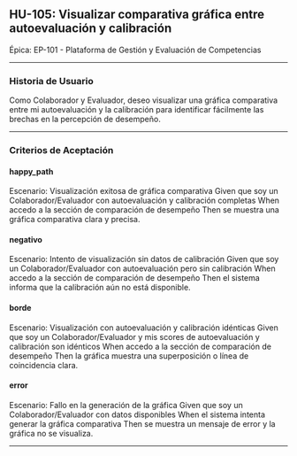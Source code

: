 ## HU-105: Visualizar comparativa gráfica entre autoevaluación y calibración

Épica: EP-101 - Plataforma de Gestión y Evaluación de Competencias  

---

### Historia de Usuario

Como Colaborador y Evaluador, deseo visualizar una gráfica comparativa entre mi autoevaluación y la calibración para identificar fácilmente las brechas en la percepción de desempeño.

---

### Criterios de Aceptación

#### happy_path
Escenario: Visualización exitosa de gráfica comparativa
  Given que soy un Colaborador/Evaluador con autoevaluación y calibración completas
  When accedo a la sección de comparación de desempeño
  Then se muestra una gráfica comparativa clara y precisa.

#### negativo
Escenario: Intento de visualización sin datos de calibración
  Given que soy un Colaborador/Evaluador con autoevaluación pero sin calibración
  When accedo a la sección de comparación de desempeño
  Then el sistema informa que la calibración aún no está disponible.

#### borde
Escenario: Visualización con autoevaluación y calibración idénticas
  Given que soy un Colaborador/Evaluador y mis scores de autoevaluación y calibración son idénticos
  When accedo a la sección de comparación de desempeño
  Then la gráfica muestra una superposición o línea de coincidencia clara.

#### error
Escenario: Fallo en la generación de la gráfica
  Given que soy un Colaborador/Evaluador con datos disponibles
  When el sistema intenta generar la gráfica comparativa
  Then se muestra un mensaje de error y la gráfica no se visualiza.

---

